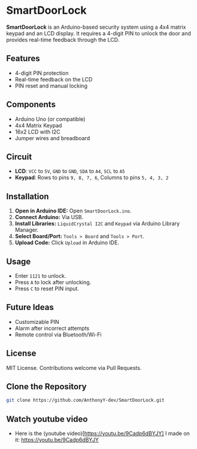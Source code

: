 # SmartDoorLock

**SmartDoorLock** is an Arduino-based security system using a 4x4 matrix keypad and an LCD display. It requires a 4-digit PIN to unlock the door and provides real-time feedback through the LCD.

## Features

- 4-digit PIN protection
- Real-time feedback on the LCD
- PIN reset and manual locking

## Components

- Arduino Uno (or compatible)
- 4x4 Matrix Keypad
- 16x2 LCD with I2C
- Jumper wires and breadboard

## Circuit

- **LCD**: `VCC` to `5V`, `GND` to `GND`, `SDA` to `A4`, `SCL` to `A5`
- **Keypad**: Rows to pins `9, 8, 7, 6`, Columns to pins `5, 4, 3, 2`

## Installation

1. **Open in Arduino IDE:** Open `SmartDoorLock.ino`.
2. **Connect Arduino:** Via USB.
3. **Install Libraries:** `LiquidCrystal I2C` and `Keypad` via Arduino Library Manager.
4. **Select Board/Port:** `Tools > Board` and `Tools > Port`.
5. **Upload Code:** Click `Upload` in Arduino IDE.

## Usage

- Enter `1121` to unlock.
- Press `A` to lock after unlocking.
- Press `C` to reset PIN input.

## Future Ideas

- Customizable PIN
- Alarm after incorrect attempts
- Remote control via Bluetooth/Wi-Fi

## License

MIT License. Contributions welcome via Pull Requests.

## Clone the Repository

```bash
git clone https://github.com/AnthonyY-dev/SmartDoorLock.git
```

## Watch youtube video
- Here is the (youtube video)[https://youtu.be/9Cadp6dBYJY] I made on it: https://youtu.be/9Cadp6dBYJY
